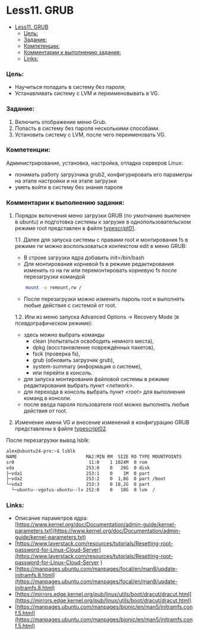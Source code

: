 # Less11. GRUB
- [Less11. GRUB](#less11-grub)
    - [Цель:](#цель)
    - [Задание:](#задание)
    - [Компетенции:](#компетенции)
    - [Комментарии к выполнению задания:](#комментарии-к-выполнению-задания)
    - [Links:](#links)

### Цель: 
- Научиться попадать в систему без пароля;
- Устанавливать систему с LVM и переименовывать в VG.

### Задание:

1. Включить отображение меню Grub.
2. Попасть в систему без пароля несколькими способами.
3. Установить систему с LVM, после чего переименовать VG.


### Компетенции:
Администрирование, установка, настройка, отладка серверов Linux:

- понимать работу загрузчика grub2, конфигурировать его параметры на этапе настройки и на этапе загрузки
- уметь войти в систему без знания пароля

### Комментарии к выполнению задания:

1. Порядок включения меню загрузки GRUB (по умолчанию выключен в ubuntu) и подготовка системы к загрузке в однопользовательском режиме root представлен в файле [typescript01](./typescript01).
  
    1.1. Далее для запуска системы с правами root и монтирования fs в режиме rw можно воспользоваться контекстом edit в меню GRUB:
    - В строке загрузки ядра добавить init=/bin/bash
    - Для монтирования корневой fs в режиме редактирования изменить ro на rw или перемонтировать корневую fs после перезагрузки командой 
    ```bash
        mount -o remount,rw /
    ```
    - После перезагрузки можно изменить пароль root и выполнять любые действия с системой от root.

    1.2. Или из меню запуска Advanced Options -> Recovery Mode (в псевдографическом режиме):
    - здесь можно выбрать команды 
      - clean (попытаться освободить немного места), 
      - dpkg (восстановление повреждённых пакетов), 
      - fsck (проверка fs), 
      - grub (обновить загрузчик grub),
      - system-summary (информация о системе),
      - или перейти в консоль.
    - для запуска монтирования файловой системы в режиме редактирования выбрать пункт _\<network\>_.
    - для перехода в консоль выбрать пункт _\<root\>_ для выполнения команд в консоли.
    - после ввода пароля пользователя root можно выполнять любые действия от root.

2. Изменение имени VG и внесение изменений в конфигурацию GRUB представлены в файле [typescript02](./typescript02).

После перезагрузки вывод lsblk:
```bash
alex@ubuntu24-pro:~$ lsblk
NAME                          MAJ:MIN RM  SIZE RO TYPE MOUNTPOINTS
sr0                            11:0    1 1024M  0 rom  
vda                           253:0    0   20G  0 disk 
├─vda1                        253:1    0    1M  0 part 
├─vda2                        253:2    0  1,8G  0 part /boot
└─vda3                        253:3    0 18,2G  0 part 
  └─ubuntu--vgotus-ubuntu--lv 252:0    0   10G  0 lvm  /
```

### Links:

- Описание параметров ядра: [https://www.kernel.org/doc/Documentation/admin-guide/kernel-parameters.txt](https://www.kernel.org/doc/Documentation/admin-guide/kernel-parameters.txt)
- [https://www.layerstack.com/resources/tutorials/Resetting-root-password-for-Linux-Cloud-Server](https://www.layerstack.com/resources/tutorials/Resetting-root-password-for-Linux-Cloud-Server
)
- [https://manpages.ubuntu.com/manpages/focal/en/man8/update-initramfs.8.html](https://manpages.ubuntu.com/manpages/focal/en/man8/update-initramfs.8.html)
- [https://mirrors.edge.kernel.org/pub/linux/utils/boot/dracut/dracut.html](https://mirrors.edge.kernel.org/pub/linux/utils/boot/dracut/dracut.html)
- [https://manpages.ubuntu.com/manpages/bionic/en/man5/initramfs.conf.5.html](https://manpages.ubuntu.com/manpages/bionic/en/man5/initramfs.conf.5.html)